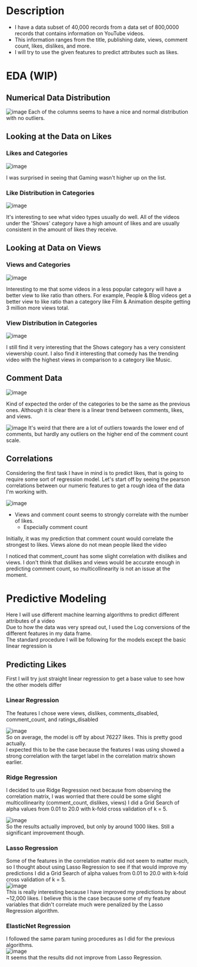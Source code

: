 # Description
- I have a data subset of 40,000 records from a data set of 800,0000 records that contains information on YouTube videos.
- This information ranges from the title, publishing date, views, comment count, likes, dislikes, and more.
- I will try to use the given features to predict attributes such as likes.

# EDA (WIP)

## Numerical Data Distribution


![image](Charts/FrequencyDistrsVideoAttr.png)
Each of the columns seems to have a nice and normal distribution with no outliers.
## Looking at the Data on Likes

### Likes and Categories
![image](Charts/CategoriesLikes.png)

I was surprised in seeing that Gaming wasn't higher up on the list.  

### Like Distribution in Categories
![image](Charts/LikesInCategory.png)
  
It's interesting to see what video types usually do well. All of the videos under the 'Shows' category have a high amount of likes and are usually consistent in the amount of likes they receive. 


## Looking at Data on Views

### Views and Categories
![image](Charts/CategoriesViews.png)

Interesting to me that some videos in a less popular category will have a better view to like ratio than others. For example, People & Blog videos get a better view to like ratio than a category like Film & Animation despite getting 3 million more views total.

### View Distribution in Categories
![image](Charts/ViewsInCategory.png)

I still find it very interesting that the Shows category has a very consistent viewership count. I also find it interesting that comedy has the trending video with the highest views in comparison to a category like Music.


## Comment Data
![image](Charts/CategoriesComments.png)

Kind of expected the order of the categories to be the same as the previous ones. Although it is clear there is a linear trend between comments, likes, and views.

![image](Charts/CommentsInCat.png)
It's weird that there are a lot of outliers towards the lower end of comments, but hardly any outliers on the higher end of the comment count scale.

## Correlations

Considering the first task I have in mind is to predict likes, that is going to require some sort of regression model.
Let's start off by seeing the pearson correlations between our numeric features to get a rough idea of the data I'm working with.  

![image](Charts/corr_matrix.png)  

- Views and comment count seems to strongly correlate with the number of likes. 
    - Especially comment count  
      
Initially, it was my prediction that comment count would correlate the strongest to likes. Views alone do not mean people liked the video  

I noticed that comment_count has some slight correlation with dislikes and views. I don't think that dislikes and views would be accurate enough in predicting comment count, so multicollinearity is not an issue at the moment.


# Predictive Modeling
Here I will use different machine learning algorithms to predict different attributes of a video  
Due to how the data was very spread out, I used the Log conversions of the different features in my data frame.  
The standard procedure I will be following for the models except the basic linear regression is 
## Predicting Likes

First I will try just straight linear regression to get a base value to see how the other models differ

### Linear Regression
The features I chose were views, dislikes, comments_disabled, comment_count, and ratings_disabled  

![image](model_results/LinearRegression.png)  
So on average, the model is off by about 76227 likes. This is pretty good actually.  
I expected this to be the case because the features I was using showed a strong correlation with the target label in the correlation matrix shown earlier.

### Ridge Regression
I decided to use Ridge Regression next because from observing the correlation matrix, I was worried that there could be some slight multicollinearity (comment_count, dislikes, views)
I did a Grid Search of alpha values from 0.01 to 20.0 with k-fold cross validation of k = 5.  

![image](model_results/RidgeRegression.png)  
So the results actually improved, but only by around 1000 likes. Still a significant improvement though.

### Lasso Regression
Some of the features in the correlation matrix did not seem to matter much, so I thought about using Lasso Regression to see if that would improve my predictions
I did a Grid Search of alpha values from 0.01 to 20.0 with k-fold cross validation of k = 5.  
![image](model_results/LassoRegression.png)  
This is really interesting because I have improved my predictions by about ~12,000 likes. I believe this is the case because some of my feature variables that didn't correlate much were penalized by the Lasso Regression algorithm.

### ElasticNet Regression
I followed the same param tuning procedures as I did for the previous algorithms.  
![image](model_results/ElasticNetRegression.png)  
It seems that the results did not improve from Lasso Regression.
